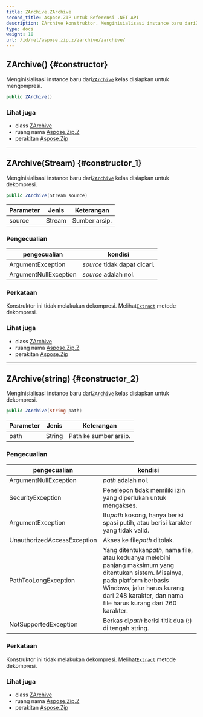 ```yaml
---
title: ZArchive.ZArchive
second_title: Aspose.ZIP untuk Referensi .NET API
description: ZArchive konstruktor. Menginisialisasi instance baru dariZArchive kelas disiapkan untuk mengompresi.
type: docs
weight: 10
url: /id/net/aspose.zip.z/zarchive/zarchive/
---
```

## ZArchive() {#constructor}

Menginisialisasi instance baru dari[`ZArchive`](../) kelas disiapkan untuk mengompresi.

```csharp
public ZArchive()
```

### Lihat juga

* class [ZArchive](../)
* ruang nama [Aspose.Zip.Z](../../zarchive/)
* perakitan [Aspose.Zip](../../../)

---

## ZArchive(Stream) {#constructor_1}

Menginisialisasi instance baru dari[`ZArchive`](../) kelas disiapkan untuk dekompresi.

```csharp
public ZArchive(Stream source)
```

| Parameter | Jenis | Keterangan |
| --- | --- | --- |
| source | Stream | Sumber arsip. |

### Pengecualian

| pengecualian | kondisi |
| --- | --- |
| ArgumentException | *source* tidak dapat dicari. |
| ArgumentNullException | *source* adalah nol. |

### Perkataan

Konstruktor ini tidak melakukan dekompresi. Melihat[`Extract`](../extract/) metode dekompresi.

### Lihat juga

* class [ZArchive](../)
* ruang nama [Aspose.Zip.Z](../../zarchive/)
* perakitan [Aspose.Zip](../../../)

---

## ZArchive(string) {#constructor_2}

Menginisialisasi instance baru dari[`ZArchive`](../) kelas disiapkan untuk dekompresi.

```csharp
public ZArchive(string path)
```

| Parameter | Jenis | Keterangan |
| --- | --- | --- |
| path | String | Path ke sumber arsip. |

### Pengecualian

| pengecualian | kondisi |
| --- | --- |
| ArgumentNullException | *path* adalah nol. |
| SecurityException | Penelepon tidak memiliki izin yang diperlukan untuk mengakses. |
| ArgumentException | Itu*path* kosong, hanya berisi spasi putih, atau berisi karakter yang tidak valid. |
| UnauthorizedAccessException | Akses ke file*path* ditolak. |
| PathTooLongException | Yang ditentukan*path*, nama file, atau keduanya melebihi panjang maksimum yang ditentukan sistem. Misalnya, pada platform berbasis Windows, jalur harus kurang dari 248 karakter, dan nama file harus kurang dari 260 karakter. |
| NotSupportedException | Berkas di*path* berisi titik dua (:) di tengah string. |

### Perkataan

Konstruktor ini tidak melakukan dekompresi. Melihat[`Extract`](../extract/) metode dekompresi.

### Lihat juga

* class [ZArchive](../)
* ruang nama [Aspose.Zip.Z](../../zarchive/)
* perakitan [Aspose.Zip](../../../)


